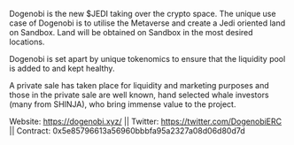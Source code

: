 Dogenobi is the new $JEDI taking over the crypto space. The unique use case of Dogenobi is to utilise the Metaverse and create a Jedi oriented land on Sandbox. Land will be obtained on Sandbox in the most desired locations.  

Dogenobi is set apart by unique tokenomics to ensure that the liquidity pool is added to and kept healthy. 

A private sale has taken place for liquidity and marketing purposes and those in the private sale are well known, hand selected whale investors (many from SHINJA), who bring immense value to the project. 

Website: https://dogenobi.xyz/ || Twitter: https://twitter.com/DogenobiERC || Contract: 0x5e85796613a56960bbbfa95a2327a08d06d80d7d
